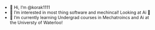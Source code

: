 - 👋 Hi, I’m @korak1111
- 👀 I’m interested in most thing software and mechincal! Looking at Ai 👀
- 🌱 I’m currently learning Undergrad courses in Mechatroincs and Ai at the Universty of Waterloo!


<!---
korak1111/korak1111 is a ✨ special ✨ repository because its `README.md` (this file) appears on your GitHub profile.
You can click the Preview link to take a look at your changes.
--->
